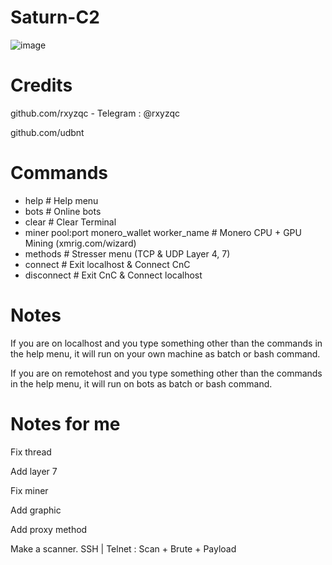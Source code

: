 # Saturn-C2

![image](https://user-images.githubusercontent.com/120246386/213889219-56a75d87-544d-4066-b45c-6a3ffd6573ff.png)

# Credits
github.com/rxyzqc - Telegram : @rxyzqc

github.com/udbnt

# Commands
* help # Help menu
* bots # Online bots
* clear # Clear Terminal
* miner pool:port monero_wallet worker_name # Monero CPU + GPU Mining (xmrig.com/wizard)
* methods # Stresser menu (TCP & UDP Layer 4, 7)
* connect # Exit localhost & Connect CnC
* disconnect # Exit CnC & Connect localhost

# Notes
If you are on localhost and you type something other than the commands in the help menu, it will run on your own machine as batch or bash command.

If you are on remotehost and you type something other than the commands in the help menu, it will run on bots as batch or bash command.

# Notes for me
Fix thread

Add layer 7

Fix miner

Add graphic

Add proxy method

Make a scanner. SSH | Telnet : Scan + Brute + Payload
